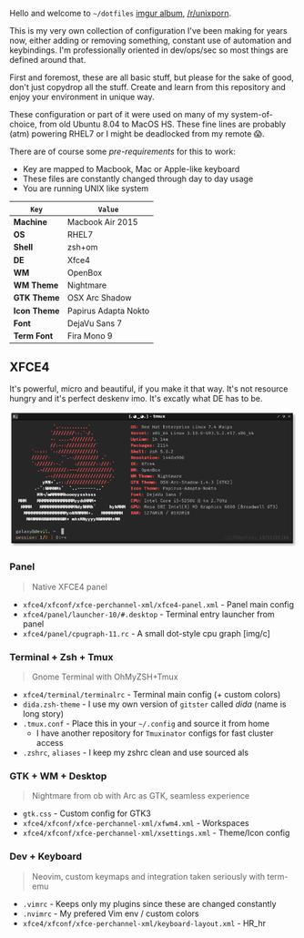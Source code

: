 Hello and welcome to `~/dotfiles` [imgur album](https://imgur.com/gallery/39NBP), [/r/unixporn](https://www.reddit.com/r/unixporn/comments/7cium5/xfce_redhat_mial_macbook/).
  
This is my very own collection of configuration I've been making for years now, either adding or removing something, constant use of automation and keybindings. I'm professionally oriented in dev/ops/sec so most things are defined around that.  
  
First and foremost, these are all basic stuff, but please for the sake of good, don't just copydrop all the stuff. Create and learn from this repository and enjoy your environment in unique way.
   
These configuration or part of it were used on many of my system-of-choice, from old Ubuntu 8.04 to MacOS HS. These fine lines are probably (atm) powering RHEL7 or I might be deadlocked from my remote :scream:.  
  
There are of course some *pre-requirements* for this to work:

* Key are mapped to Macbook, Mac or Apple-like keyboard
* These files are constantly changed through day to day usage
* You are running UNIX like system
  
| `Key` | `Value` |
|  ---  |  -----  |
|**Machine**|Macbook Air 2015|
|**OS**|RHEL7|
|**Shell**|zsh+om|
|**DE**|Xfce4|
|**WM**|OpenBox|
|**WM Theme**|Nightmare|
|**GTK Theme**|OSX Arc Shadow|
|**Icon Theme**|Papirus Adapta Nokto|
|**Font**|DejaVu Sans 7|
|**Term Font**|Fira Mono 9|

## XFCE4
  
It's powerful, micro and beautiful, if you make it that way. It's not resource
hungry and it's perfect deskenv imo. It's excatly what DE has to be.

<p align="center">
  <img src="imgs/term.png" width="550"/>
</p>
  
### Panel

> Native XFCE4 panel
  
* `xfce4/xfconf/xfce-perchannel-xml/xfce4-panel.xml` - Panel main config  
* `xfce4/panel/launcher-10/#.desktop` - Terminal entry launcher from panel  
* `xfce4/panel/cpugraph-11.rc` - A small dot-style cpu graph [img/c]

### Terminal + Zsh + Tmux

> Gnome Terminal with OhMyZSH+Tmux
  
* `xfce4/terminal/terminalrc` - Terminal main config (+ custom colors)
* `dida.zsh-theme` - I use my own version of `gitster` called *dida* (name
  is long story)  
* `.tmux.conf` - Place this in your `~/.config` and source it from home
  - I have another repository for `Tmuxinator` configs for fast cluster 
    access  
* `.zshrc`, `aliases` - I keep my zshrc clean and use sourced als

### GTK + WM + Desktop   

> Nightmare from ob with Arc as GTK, seamless experience
  
* `gtk.css` - Custom config for GTK3  
* `xfce4/xfconf/xfce-perchannel-xml/xfwm4.xml` - Workspaces  
* `xfce4/xfconf/xfce-perchannel-xml/xsettings.xml` - Theme/Icon config
  
### Dev + Keyboard

> Neovim, custom keymaps and integration taken seriously with term-emu
  
* `.vimrc` - Keeps only my plugins since these are changed constantly  
* `.nvimrc` - My prefered Vim env / custom colors  
* `xfce4/xfconf/xfce-perchannel-xml/keyboard-layout.xml` - HR_hr
